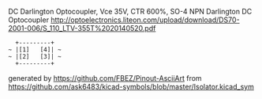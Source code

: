 DC Darlington Optocoupler, Vce 35V, CTR 600%, SO-4
NPN Darlington DC Optocoupler
http://optoelectronics.liteon.com/upload/download/DS70-2001-006/S_110_LTV-355T%2020140520.pdf


	  +---------+
	~ |[1]   [4]| ~
	~ |[2]   [3]| ~
	  +---------+


generated by https://github.com/FBEZ/Pinout-AsciiArt from https://github.com/ask6483/kicad-symbols/blob/master/Isolator.kicad_sym